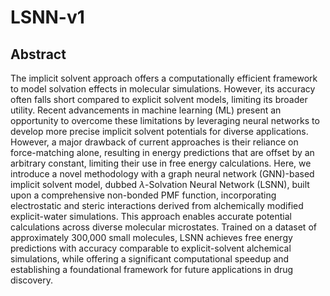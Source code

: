 # LSNN-v1

## Abstract

The implicit solvent approach offers a computationally efficient framework to model solvation effects in molecular simulations. However, its accuracy often falls short compared to explicit solvent models, limiting its broader utility. Recent advancements in machine learning (ML) present an opportunity to overcome these limitations by leveraging neural networks to develop more precise implicit solvent potentials for diverse applications. However, a major drawback of current approaches is their reliance on force-matching alone, resulting in energy predictions that are offset by an arbitrary constant, limiting their use in free energy calculations. Here, we introduce a novel methodology with a graph neural network (GNN)-based implicit solvent model, dubbed $\lambda$-Solvation Neural Network (LSNN), built upon a comprehensive non-bonded PMF function, incorporating electrostatic and steric interactions derived from alchemically modified explicit-water simulations. This approach enables accurate potential calculations across diverse molecular microstates. Trained on a dataset of approximately 300,000 small molecules, LSNN achieves free energy predictions with accuracy comparable to explicit-solvent alchemical simulations, while offering a significant computational speedup and establishing a foundational framework for future applications in drug discovery.
